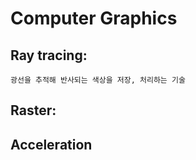# Computer Graphics



## Ray tracing:
    광선을 추적해 반사되는 색상을 저장, 처리하는 기술

## Raster:
    


## Acceleration

